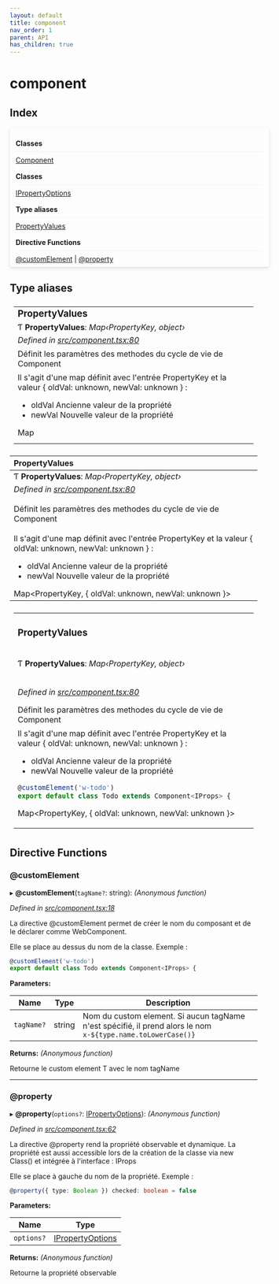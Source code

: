 ```yaml
---
layout: default
title: component
nav_order: 1
parent: API
has_children: true
---
```


# component

## Index


<div style="width: 100%;max-width: 100%;margin-bottom: 1.5rem;border-radius: 4px;box-shadow: 0 1px 2px rgba(0,0,0,0.12), 0 3px 10px rgba(0,0,0,0.08);padding: .5rem .75rem;">
<div style="font-weight:bold;padding: 1rem 0 .5rem;border-bottom: 1px solid rgba(238,235,238,0.5);">
Classes
</div>
<div style="margin-top: 0.5rem;">
<a href="../classes/_component_.component.html">Component</a>
</div>
<div style="font-weight:bold;padding: 1rem 0 .5rem;border-bottom: 1px solid rgba(238,235,238,0.5);">
Classes
</div>
<div style="margin-top: 0.5rem;">
<a href="../interfaces/_component_.ipropertyoptions.html">IPropertyOptions</a>
</div>
<div style="font-weight:bold;padding: 1rem 0 .5rem;border-bottom: 1px solid rgba(238,235,238,0.5);">
Type aliases
</div>
<div style="margin-top: 0.5rem;">
<a href="_component_.html#propertyvalues">PropertyValues</a>
</div>
<div style="font-weight:bold;padding: 1rem 0 .5rem;border-bottom: 1px solid rgba(238,235,238,0.5);">
Directive Functions
</div>
<div style="margin-top: 0.5rem;">
<a href="_component_.html#customelement">@customElement</a> | <a href="_component_.html#property">@property</a>
</div>
</div>

## Type aliases

<table style="padding: 0.5rem;">
<tr>
<td>
<h3 style="margin:0;">PropertyValues</h3>
</td>
</tr>
<tr>
<td>Ƭ <strong>PropertyValues</strong>: <em>Map‹PropertyKey, object›</em></td>
</tr>
<tr>
<td>
<div style="font-style:italic;margin-bottom:0.5em;">Defined in <a href="https://github.com/NicolasBoyer/wapitis/blob/d619f93/src/component.tsx#L80">src/component.tsx:80</a></div>
<div style="margin-bottom:0.5em;">Définit les paramètres des methodes du cycle de vie de Component</div>
<div style="margin-bottom:0.5em;">Il s'agit d'une map définit avec l'entrée PropertyKey et la valeur { oldVal: unknown, newVal: unknown } :
<ul>
<li>oldVal Ancienne valeur de la propriété</li>
<li>newVal Nouvelle valeur de la propriété</li>
</ul>
<div>Map<PropertyKey, { oldVal: unknown, newVal: unknown }></div></div>
</td>
</tr>
</table>

| PropertyValues|
|:-------------|
| Ƭ **PropertyValues**: *Map‹PropertyKey, object›*|
| *Defined in [src/component.tsx:80](https://github.com/NicolasBoyer/wapitis/blob/d619f93/src/component.tsx#L80)*<br><br>Définit les paramètres des methodes du cycle de vie de Component<br><br>Il s'agit d'une map définit avec l'entrée PropertyKey et la valeur { oldVal: unknown, newVal: unknown } :<ul><li>oldVal Ancienne valeur de la propriété</li><li>newVal Nouvelle valeur de la propriété</li></ul>Map<PropertyKey, { oldVal: unknown, newVal: unknown }>|

<table style="padding: 0.5rem;">
<tr>
<td>

### PropertyValues

</td>
</tr>
<tr>
<td>

Ƭ **PropertyValues**: *Map‹PropertyKey, object›*

</td>
</tr>
<tr>
<td>

*Defined in [src/component.tsx:80](https://github.com/NicolasBoyer/wapitis/blob/d619f93/src/component.tsx#L80)*

<div style="margin-bottom:0.5em;">Définit les paramètres des methodes du cycle de vie de Component</div>
<div style="margin-bottom:0.5em;">Il s'agit d'une map définit avec l'entrée PropertyKey et la valeur { oldVal: unknown, newVal: unknown } :

- oldVal Ancienne valeur de la propriété
- newVal Nouvelle valeur de la propriété

```typescript
@customElement('w-todo')
export default class Todo extends Component<IProps> {
```

Map<PropertyKey, { oldVal: unknown, newVal: unknown }>

</div>
</td>
</tr>
</table>

<!-- ###  PropertyValues

Ƭ **PropertyValues**: *Map‹PropertyKey, object›*

*Defined in [src/component.tsx:80](https://github.com/NicolasBoyer/wapitis/blob/d619f93/src/component.tsx#L80)*

Définit les paramètres des methodes du cycle de vie de Component

Il s'agit d'une map définit avec l'entrée PropertyKey et la valeur { oldVal: unknown, newVal: unknown } :
- oldVal Ancienne valeur de la propriété
- newVal Nouvelle valeur de la propriété

Map<PropertyKey, { oldVal: unknown, newVal: unknown }> -->

## Directive Functions

###  @customElement

▸ **@customElement**(`tagName?`: string): *(Anonymous function)*

*Defined in [src/component.tsx:18](https://github.com/NicolasBoyer/wapitis/blob/d619f93/src/component.tsx#L18)*

La directive @customElement permet de créer le nom du composant et de le déclarer comme WebComponent.

Elle se place au dessus du nom de la classe. Exemple :
```typescript
@customElement('w-todo')
export default class Todo extends Component<IProps> {
```

**Parameters:**

| Name       | Type   | Description                                                                                                      |
| ---------- | ------ | ---------------------------------------------------------------------------------------------------------------- |
| `tagName?` | string | Nom du custom element. Si aucun tagName n'est spécifié, il prend alors le nom ```x-${type.name.toLowerCase()}``` |

**Returns:** *(Anonymous function)*

Retourne le custom element T avec le nom tagName

___

###  @property

▸ **@property**(`options?`: [IPropertyOptions](../interfaces/_component_.ipropertyoptions.md)): *(Anonymous function)*

*Defined in [src/component.tsx:62](https://github.com/NicolasBoyer/wapitis/blob/d619f93/src/component.tsx#L62)*

La directive @property rend la propriété observable et dynamique. La propriété est aussi accessible lors de la création de la classe via new Class() et intégrée à l'interface : IProps

Elle se place à gauche du nom de la propriété. Exemple :
```typescript
@property({ type: Boolean }) checked: boolean = false
```

**Parameters:**

| Name       | Type                                                              |
| ---------- | ----------------------------------------------------------------- |
| `options?` | [IPropertyOptions](../interfaces/_component_.ipropertyoptions.md) |

**Returns:** *(Anonymous function)*

Retourne la propriété observable

